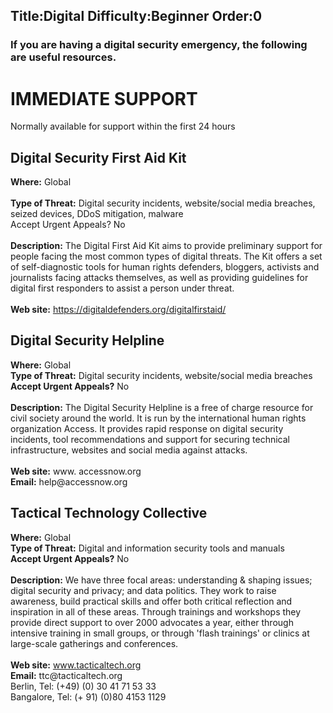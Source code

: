 Title:Digital
Difficulty:Beginner
Order:0
---
<h3>If you are having a digital security emergency, the following are useful resources.</h3><h1>IMMEDIATE SUPPORT</h1><p> Normally available for support within the first 24 hours</p><h2>Digital Security First Aid Kit</h2><p><b>Where:</b> Global<br><br><b>Type of Threat:</b> Digital security incidents, website/social media breaches, seized devices, DDoS mitigation, malware<br>Accept Urgent Appeals? No<br><br><b>Description:</b> The Digital First Aid Kit aims to provide preliminary support for people facing the most common types of digital threats. The Kit offers a set of self-diagnostic tools for human rights defenders, bloggers, activists and journalists facing attacks themselves, as well as providing guidelines for digital first responders to assist a person under threat.<br><br><b>Web site:</b> <a href="https://digitaldefenders.org/digitalfirstaid/">https://digitaldefenders.org/digitalfirstaid/</a></p><h2>Digital Security Helpline</h2><p><b>Where:</b> Global<br><b>Type of Threat:</b> Digital security incidents, website/social media breaches<br><b>Accept Urgent Appeals?</b> No<br><br><b>Description:</b> The Digital Security Helpline is a free of charge resource for civil society around the world. It is run by the international human rights organization Access. It provides rapid response on digital security incidents, tool recommendations and support for securing technical infrastructure, websites and social media against attacks.<br><br><b>Web site:</b> www. accessnow.org<br><b>Email:</b> help@accessnow.org</p><h2>Tactical Technology Collective</h2><p><b>Where:</b> Global<br><b>Type of Threat:</b> Digital and information security tools and manuals<br><b>Accept Urgent Appeals?</b> No<br><br><b>Description:</b> We have three focal areas: understanding & shaping issues; digital security and privacy; and data politics. They work to raise awareness, build practical skills and offer both critical reflection and inspiration in all of these areas. Through trainings and workshops they provide direct support to over 2000 advocates a year, either through intensive training in small groups, or through 'flash trainings' or clinics at large-scale gatherings and conferences.<br><br><b>Web site:</b> <a href="www.tacticaltech.org">www.tacticaltech.org</a><br><b>Email:</b> ttc@tacticaltech.org<br>Berlin, Tel: (+49) (0) 30 41 71 53 33<br>Bangalore, Tel: (+ 91) (0)80 4153 1129</p>